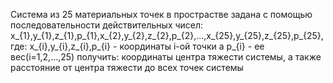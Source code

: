Система из 25 материальных точек в прострастве задана с помощью последовательности действительных чисел:
x_{1},y_{1},z_{1},p_{1},x_{2},y_{2},z_{2},p_{2},...,x_{25},y_{25},z_{25},p_{25}, 
где: x_{i},y_{i},z_{i},p_{i} - координаты i-ой точки 
а p_{i} - ее вес(i=1,2,...,25) 
получить: координаты центра тяжести системы, а также расстояние от центра тяжести до всех точек системы